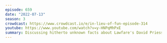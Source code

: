 ```yaml
---
episode: 659
date: "2022-07-13"
season: 3
crowdcast: https://www.crowdcast.io/e/in-lieu-of-fun-episode-314
youtube: https://www.youtube.com/watch?v=y-HNPqMhPxE
summary: Discussing hitherto unknown facts about Lawfare's David Priess
---
```


